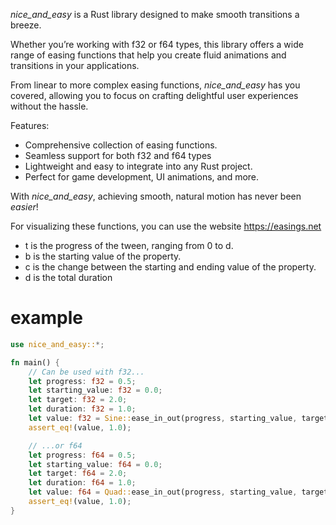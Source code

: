 _nice_and_easy_ is a Rust library designed to make smooth transitions a breeze.

Whether you’re working with f32 or f64 types, this library offers a wide range of easing functions that help you create fluid animations and transitions in your applications.

From linear to more complex easing functions, _nice_and_easy_ has you covered, allowing you to focus on crafting delightful user experiences without the hassle.

Features:
- Comprehensive collection of easing functions.
- Seamless support for both f32 and f64 types
- Lightweight and easy to integrate into any Rust project.
- Perfect for game development, UI animations, and more.

With _nice_and_easy_, achieving smooth, natural motion has never been _easier_!

For visualizing these functions, you can use the website <https://easings.net>

- t is the progress of the tween, ranging from 0 to d.
- b is the starting value of the property.
- c is the change between the starting and ending value of the property.
- d is the total duration

# example

```rust
use nice_and_easy::*;

fn main() {
    // Can be used with f32...
    let progress: f32 = 0.5;
    let starting_value: f32 = 0.0;
    let target: f32 = 2.0;
    let duration: f32 = 1.0;
    let value: f32 = Sine::ease_in_out(progress, starting_value, target, duration);
    assert_eq!(value, 1.0);

    // ...or f64
    let progress: f64 = 0.5;
    let starting_value: f64 = 0.0;
    let target: f64 = 2.0;
    let duration: f64 = 1.0;
    let value: f64 = Quad::ease_in_out(progress, starting_value, target, duration);
    assert_eq!(value, 1.0);
}

```